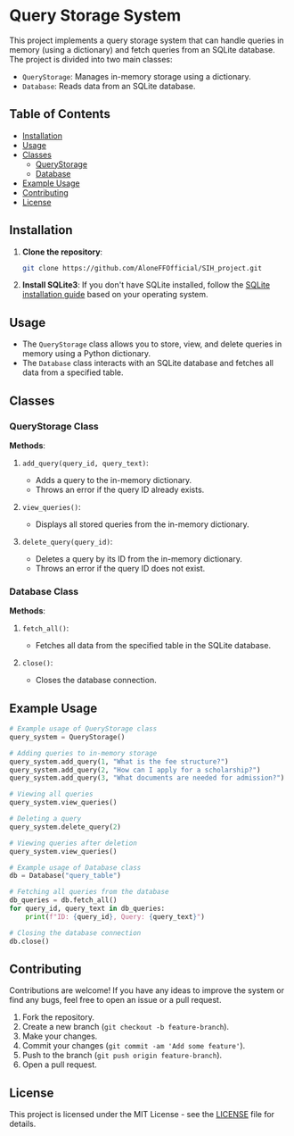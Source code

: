 
# Query Storage System

This project implements a query storage system that can handle queries in memory (using a dictionary) and fetch queries from an SQLite database. The project is divided into two main classes:

- `QueryStorage`: Manages in-memory storage using a dictionary.
- `Database`: Reads data from an SQLite database.

## Table of Contents

- [Installation](#installation)
- [Usage](#usage)
- [Classes](#classes)
  - [QueryStorage](#querystorage-class)
  - [Database](#database-class)
- [Example Usage](#example-usage)
- [Contributing](#contributing)
- [License](#license)

## Installation

1. **Clone the repository**:
   ```bash
   git clone https://github.com/AloneFFOfficial/SIH_project.git
   ```

2. **Install SQLite3**:
   If you don't have SQLite installed, follow the [SQLite installation guide](https://www.sqlite.org/download.html) based on your operating system.

## Usage

- The `QueryStorage` class allows you to store, view, and delete queries in memory using a Python dictionary.
- The `Database` class interacts with an SQLite database and fetches all data from a specified table.

## Classes

### QueryStorage Class

**Methods**:

1. `add_query(query_id, query_text)`:
   - Adds a query to the in-memory dictionary.
   - Throws an error if the query ID already exists.

2. `view_queries()`:
   - Displays all stored queries from the in-memory dictionary.

3. `delete_query(query_id)`:
   - Deletes a query by its ID from the in-memory dictionary.
   - Throws an error if the query ID does not exist.

### Database Class

**Methods**:

1. `fetch_all()`:
   - Fetches all data from the specified table in the SQLite database.

2. `close()`:
   - Closes the database connection.

## Example Usage

```python
# Example usage of QueryStorage class
query_system = QueryStorage()

# Adding queries to in-memory storage
query_system.add_query(1, "What is the fee structure?")
query_system.add_query(2, "How can I apply for a scholarship?")
query_system.add_query(3, "What documents are needed for admission?")

# Viewing all queries
query_system.view_queries()

# Deleting a query
query_system.delete_query(2)

# Viewing queries after deletion
query_system.view_queries()

# Example usage of Database class
db = Database("query_table")

# Fetching all queries from the database
db_queries = db.fetch_all()
for query_id, query_text in db_queries:
    print(f"ID: {query_id}, Query: {query_text}")

# Closing the database connection
db.close()
```

## Contributing

Contributions are welcome! If you have any ideas to improve the system or find any bugs, feel free to open an issue or a pull request.

1. Fork the repository.
2. Create a new branch (`git checkout -b feature-branch`).
3. Make your changes.
4. Commit your changes (`git commit -am 'Add some feature'`).
5. Push to the branch (`git push origin feature-branch`).
6. Open a pull request.

## License

This project is licensed under the MIT License - see the [LICENSE](LICENSE) file for details.
